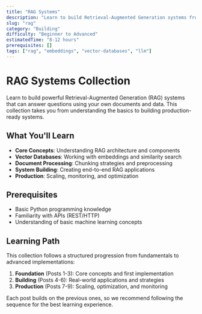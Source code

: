 ```yaml
---
title: "RAG Systems"
description: "Learn to build Retrieval-Augmented Generation systems from scratch to production"
slug: "rag"
category: "Building"
difficulty: "Beginner to Advanced"
estimatedTime: "8-12 hours"
prerequisites: []
tags: ["rag", "embeddings", "vector-databases", "llm"]
---
```


# RAG Systems Collection

Learn to build powerful Retrieval-Augmented Generation (RAG) systems that can answer questions using your own documents and data. This collection takes you from understanding the basics to building production-ready systems.

## What You'll Learn

- **Core Concepts**: Understanding RAG architecture and components
- **Vector Databases**: Working with embeddings and similarity search
- **Document Processing**: Chunking strategies and preprocessing
- **System Building**: Creating end-to-end RAG applications
- **Production**: Scaling, monitoring, and optimization

## Prerequisites

- Basic Python programming knowledge
- Familiarity with APIs (REST/HTTP)
- Understanding of basic machine learning concepts

## Learning Path

This collection follows a structured progression from fundamentals to advanced implementations:

1. **Foundation** (Posts 1-3): Core concepts and first implementation
2. **Building** (Posts 4-6): Real-world applications and strategies  
3. **Production** (Posts 7-9): Scaling, optimization, and monitoring

Each post builds on the previous ones, so we recommend following the sequence for the best learning experience. 
